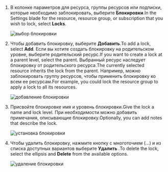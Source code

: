 1. <span data-ttu-id="b0934-101">В колонке параметров для ресурса, группы ресурсов или подписки, которые необходимо заблокировать, выберите **Блокировки**.</span><span class="sxs-lookup"><span data-stu-id="b0934-101">In the Settings blade for the resource, resource group, or subscription that you wish to lock, select **Locks**.</span></span>
   
      ![выбор блокировки](./media/resource-manager-lock-resources/select-lock.png)
2. <span data-ttu-id="b0934-103">Чтобы добавить блокировку, выберите **Добавить**.</span><span class="sxs-lookup"><span data-stu-id="b0934-103">To add a lock, select **Add**.</span></span> <span data-ttu-id="b0934-104">Если вы хотите создать блокировку на родительском уровне, выберите родительский ресурс.</span><span class="sxs-lookup"><span data-stu-id="b0934-104">If you want to create a lock at a parent level, select the parent.</span></span> <span data-ttu-id="b0934-105">Выбранный ресурс наследует блокировку от родительского ресурса.</span><span class="sxs-lookup"><span data-stu-id="b0934-105">The currently selected resource inherits the lock from the parent.</span></span> <span data-ttu-id="b0934-106">Например, можно заблокировать группу ресурсов, чтобы применить блокировку ко всем ее ресурсам.</span><span class="sxs-lookup"><span data-stu-id="b0934-106">For example, you could lock the resource group to apply a lock to all its resources.</span></span>
   
      ![добавление блокировки](./media/resource-manager-lock-resources/add-lock.png) 
3. <span data-ttu-id="b0934-108">Присвойте блокировке имя и уровень блокировки.</span><span class="sxs-lookup"><span data-stu-id="b0934-108">Give the lock a name and lock level.</span></span> <span data-ttu-id="b0934-109">При необходимости можно добавить примечания, описывающие блокировку.</span><span class="sxs-lookup"><span data-stu-id="b0934-109">Optionally, you can add notes that describe the lock.</span></span>
   
      ![установка блокировки](./media/resource-manager-lock-resources/set-lock.png) 
4. <span data-ttu-id="b0934-111">Чтобы удалить блокировку, нажмите кнопку с многоточием (...) и из списка доступных вариантов выберите **Удалить** .</span><span class="sxs-lookup"><span data-stu-id="b0934-111">To delete the lock, select the ellipsis and **Delete** from the available options.</span></span>
   
      ![удаление блокировки](./media/resource-manager-lock-resources/delete-lock.png) 

